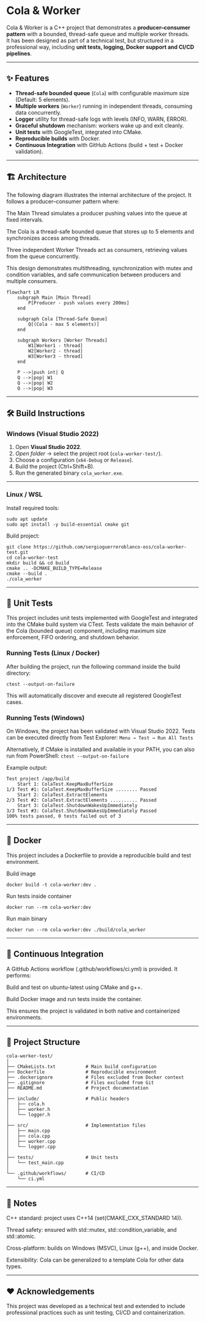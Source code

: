 # Cola & Worker

Cola & Worker is a C++ project that demonstrates a **producer–consumer pattern** with a bounded, thread-safe queue and multiple worker threads.  
It has been designed as part of a technical test, but structured in a professional way, including **unit tests, logging, Docker support and CI/CD pipelines**.

---

## ✨ Features

- **Thread-safe bounded queue** (`Cola`) with configurable maximum size (Default: 5 elements).   
- **Multiple workers** (`Worker`) running in independent threads, consuming data concurrently.  
- **Logger** utility for thread-safe logs with levels (INFO, WARN, ERROR).  
- **Graceful shutdown** mechanism: workers wake up and exit cleanly.  
- **Unit tests** with GoogleTest, integrated into CMake.  
- **Reproducible builds** with Docker.  
- **Continuous Integration** with GitHub Actions (build + test + Docker validation).  

---

## 🏗 Architecture
The following diagram illustrates the internal architecture of the project.
It follows a producer–consumer pattern where:

The Main Thread simulates a producer pushing values into the queue at fixed intervals.

The Cola is a thread-safe bounded queue that stores up to 5 elements and synchronizes access among threads.

Three independent Worker Threads act as consumers, retrieving values from the queue concurrently.

This design demonstrates multithreading, synchronization with mutex and condition variables, and safe communication between producers and multiple consumers.
```mermaid
flowchart LR
    subgraph Main [Main Thread]
        P[Producer - push values every 200ms]
    end

    subgraph Cola [Thread-Safe Queue]
        Q[(Cola - max 5 elements)]
    end

    subgraph Workers [Worker Threads]
        W1[Worker1 - thread]
        W2[Worker2 - thread]
        W3[Worker3 - thread]
    end

    P -->|push int| Q
    Q -->|pop| W1
    Q -->|pop| W2
    Q -->|pop| W3

```

---

## 🛠 Build Instructions

### Windows (Visual Studio 2022)

1. Open **Visual Studio 2022**.  
2. *Open folder* → select the project root (`cola-worker-test/`).  
3. Choose a configuration (`x64-Debug` or `Release`).  
4. Build the project (Ctrl+Shift+B).  
5. Run the generated binary `cola_worker.exe`.  

---

### Linux / WSL

Install required tools:
```
sudo apt update
sudo apt install -y build-essential cmake git
```

Build project:
```
git clone https://github.com/sergioguerreroblanco-oss/cola-worker-test.git
cd cola-worker-test
mkdir build && cd build
cmake .. -DCMAKE_BUILD_TYPE=Release
cmake --build .
./cola_worker
```

---

## 🧪 Unit Tests

This project includes unit tests implemented with GoogleTest and integrated into the CMake build system via CTest.
Tests validate the main behavior of the Cola (bounded queue) component, including maximum size enforcement, FIFO ordering, and shutdown behavior.

### Running Tests (Linux / Docker)

After building the project, run the following command inside the build directory:

```ctest --output-on-failure```

This will automatically discover and execute all registered GoogleTest cases.

### Running Tests (Windows)

On Windows, the project has been validated with Visual Studio 2022.
Tests can be executed directly from Test Explorer:
```Menu → Test → Run All Tests```

Alternatively, if CMake is installed and available in your PATH, you can also run from PowerShell:
```ctest --output-on-failure```

Example output:
```
Test project /app/build
    Start 1: ColaTest.KeepMaxBufferSize
1/3 Test #1: ColaTest.KeepMaxBufferSize ........ Passed
    Start 2: ColaTest.ExtractElements
2/3 Test #2: ColaTest.ExtractElements .......... Passed
    Start 3: ColaTest.ShutdownWakesUpImmediately
3/3 Test #3: ColaTest.ShutdownWakesUpImmediately Passed
100% tests passed, 0 tests failed out of 3
```

---

## 🐳 Docker

This project includes a Dockerfile to provide a reproducible build and test environment.

Build image

```docker build -t cola-worker:dev .```

Run tests inside container

```docker run --rm cola-worker:dev```

Run main binary

```docker run --rm cola-worker:dev ./build/cola_worker```

---

## 🔄 Continuous Integration

A GitHub Actions workflow (.github/workflows/ci.yml) is provided. It performs:

Build and test on ubuntu-latest using CMake and g++.

Build Docker image and run tests inside the container.

This ensures the project is validated in both native and containerized environments.

---

## 📂 Project Structure

```
cola-worker-test/
│
├── CMakeLists.txt           # Main build configuration
├── Dockerfile               # Reproducible environment
├── .dockerignore            # Files excluded from Docker context
├── .gitignore               # Files excluded from Git
├── README.md                # Project documentation
│
├── include/                 # Public headers
│   ├── cola.h
│   ├── worker.h
│   └── logger.h
│
├── src/                     # Implementation files
│   ├── main.cpp
│   ├── cola.cpp
│   ├── worker.cpp
│   └── logger.cpp
│
├── tests/                   # Unit tests
│   └── test_main.cpp
│
└── .github/workflows/       # CI/CD
    └── ci.yml

```

---

## 📌 Notes

C++ standard: project uses C++14 (set(CMAKE_CXX_STANDARD 14)).

Thread safety: ensured with std::mutex, std::condition_variable, and std::atomic.

Cross-platform: builds on Windows (MSVC), Linux (g++), and inside Docker.

Extensibility: Cola can be generalized to a template Cola<T> for other data types.

---

## ❤️ Acknowledgements

This project was developed as a technical test and extended to include professional practices such as unit testing, CI/CD and containerization.
